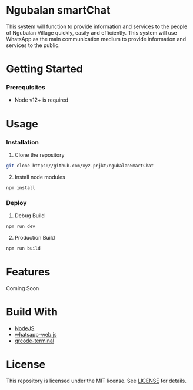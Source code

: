 # Ngubalan smartChat
This system will function to provide information and services to the people of Ngubalan Village quickly, easily and efficiently. This system will use WhatsApp as the main communication medium to provide information and services to the public.

# Getting Started 
### Prerequisites
- Node v12+ is required

# Usage
### Installation
1. Clone the repository
```bash
git clone https://github.com/xyz-prjkt/ngubalanSmartChat 
```
2. Install node modules
```bash
npm install
```

### Deploy
1. Debug Build
```bash
npm run dev
```

2. Production Build
```bash
npm run build 
```

# Features
Coming Soon

# Build With
- [NodeJS](https://nodejs.org/)
- [whatsapp-web.js](https://wwebjs.dev)
- [qrcode-terminal](https://github.com/gtanner/qrcode-terminal)

# License
This repository is licensed under the MIT license. See [LICENSE](https://github.com/xyz-prjkt/ngubalanSmartChat/blob/main/LICENSE) for details.